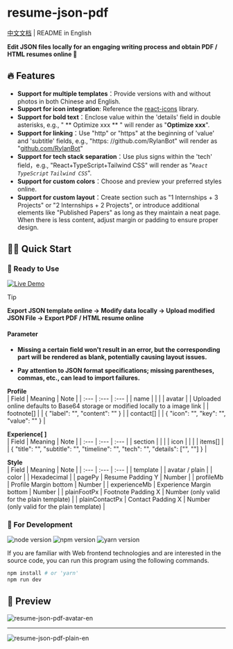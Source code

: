 # resume-json-pdf

[中文文档](./README.md) | README in English

**Edit JSON files locally for an engaging writing process and obtain PDF / HTML resumes online 📄**

## 🔥 Features

- **Support for multiple templates**：Provide versions with and without photos in both Chinese and English.
- **Support for icon integration**: Reference the [react-icons](https://react-icons.github.io/react-icons/) library.
- **Support for bold text**：Enclose value within the 'details' field in double asterisks, e.g., " ** Optimize xxx ** " will render as "**Optimize xxx**".
- **Support for linking**：Use "http" or "https" at the beginning of 'value' and 'subtitle' fields, e.g., "https: \//github.com/RylanBot" will render as "[github.com/RylanBot](https://github.com/RylanBot)"
- **Support for tech stack separation**：Use plus signs within the 'tech' field，e.g., "React+TypeScript+Tailwind CSS" will render as "_`React` `TypeScript` `Tailwind CSS`_".
- **Support for custom colors**：Choose and preview your preferred styles online.
- **Support for custom layout**：Create section such as "1 Internships + 3 Projects" or "2 Internships + 2 Projects", or introduce additional elements like "Published Papers" as long as they maintain a neat page. When there is less content, adjust margin or padding to ensure proper design.

## 🧙🏻 Quick Start

### 🔮 Ready to Use

[![Live Demo](https://img.shields.io/badge/Live%20Demo-Click%20for%20visist-lightseagreen?style=for-the-badge&logo=vercel)](https://project.resume-json-pdf.rylan.cn/)

> [!Tip]  
> **Export JSON template online → Modify data locally → Upload modified JSON File → Export PDF / HTML resume online**

#### Parameter

- **Missing a certain field won't result in an error, but the corresponding part will be rendered as blank, potentially causing layout issues.**

- **Pay attention to JSON format specifications; missing parentheses, commas, etc., can lead to import failures.**

**Profile**  
| Field | Meaning | Note |
| :--- | :--- | :--- |
| name | | |
| avatar | | Uploaded online defaults to Base64 storage or modified locally to a image link |
| footnote[] | | { "label": "", "content": "" } |
| contact[] | | { "icon": "", "key": "", "value": "" } |

**Experience[ ]**  
| Field | Meaning | Note |
| :--- | :--- | :--- |
| section | | |
| icon | | |
| items[] | | { "title": "", "subtitle": "", "timeline": "", "tech": "", "details": ["", ""] } |

**Style**  
| Field | Meaning | Note |
| :--- | :--- | :--- |
| template | | avatar / plain |
| color | | Hexadecimal |
| pagePy | Resume Padding Y | Number |
| profileMb | Profile Margin bottom | Number |
| experienceMb | Experience Margin bottom | Number |
| plainFootPx | Footnote Padding X | Number (only valid for the plain template) |
| plainContactPx | Contact Padding X | Number (only valid for the plain template) |

### 🔮 For Development

<p>
  <img src="https://img.shields.io/badge/node-20.x-green" alt="node version"/>
  <img src="https://img.shields.io/badge/npm-10.x-red" alt="npm version"/>
  <img src="https://img.shields.io/badge/yarn-1.x-blue" alt="yarn version"/>
</p>

If you are familiar with Web frontend technologies and are interested in the source code, you can run this program using the following commands.

```sh
npm install # or 'yarn'
npm run dev
```

## 🌷 Preview

![resume-json-pdf-avatar-en](https://s2.loli.net/2024/01/08/dxwsEZrMiPtgn9U.png)

---

![resume-json-pdf-plain-en](https://s2.loli.net/2024/01/08/Th36RyJZAMDYiwr.png)
